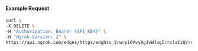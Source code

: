<!-- Code generated for API Clients. DO NOT EDIT. -->

#### Example Request

```bash
curl \
-X DELETE \
-H "Authorization: Bearer {API_KEY}" \
-H "Ngrok-Version: 2" \
https://api.ngrok.com/edges/https/edghts_2rwrpl6Vvy8gJvWJagIrrclsCzQ/routes/edghtsrt_2rwrpl4u9Tgeo8snnbp8UIHnscy/compression
```
